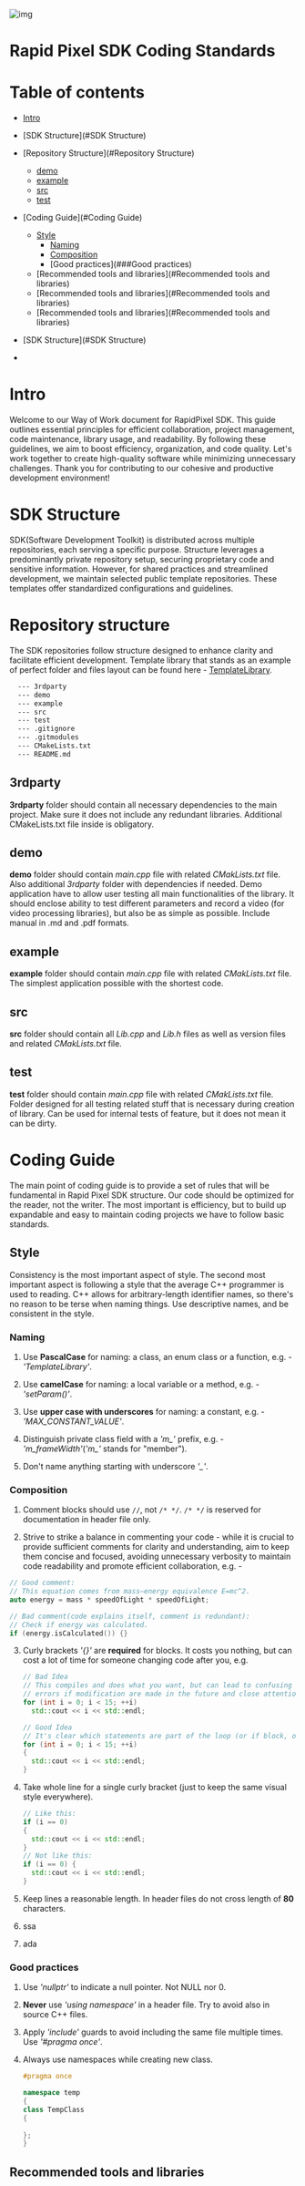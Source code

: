 ![img](_static/rapid_pixel_logo.png)

# Rapid Pixel SDK Coding Standards

# Table of contents

- [Intro](#Intro)
- [SDK Structure](#SDK Structure)
- [Repository Structure](#Repository Structure)
	- [demo](#demo)
	- [example](#example)
	- [src](#src)
	- [test](#test)
- [Coding Guide](#Coding Guide)
  - [Style](##Style)
    - [Naming](###Naming)
    - [Composition](#Composition)
    - [Good practices](###Good practices)
  - [Recommended tools and libraries](#Recommended tools and libraries)
  - [Recommended tools and libraries](#Recommended tools and libraries)
  - [Recommended tools and libraries](#Recommended tools and libraries)
  
- [SDK Structure](#SDK Structure)
- 

# Intro

Welcome to our Way of Work document for RapidPixel SDK. This guide outlines essential principles for efficient collaboration, project management, code maintenance, library usage, and readability. By following these guidelines, we aim to boost efficiency, organization, and code quality. Let's work together to create high-quality software while minimizing unnecessary challenges. Thank you for contributing to our cohesive and productive development environment!

# SDK Structure

SDK(Software Development Toolkit) is distributed across multiple repositories, each serving a specific purpose. Structure leverages a predominantly private repository setup, securing proprietary code and sensitive information. However, for shared practices and streamlined development, we maintain selected public template repositories. These templates offer standardized configurations and guidelines.

# Repository structure

The SDK repositories follow structure designed to enhance clarity and facilitate efficient development. Template library that stands as an example of perfect folder and files layout can be found here - [TemplateLibrary](https://github.com/ConstantRobotics-Ltd/CodingStandards/tree/master/templates/TemplateLibrary).

``` markdown
  --- 3rdparty
  --- demo
  --- example
  --- src
  --- test
  --- .gitignore
  --- .gitmodules
  --- CMakeLists.txt
  --- README.md
```

## 3rdparty
**3rdparty** folder should contain all necessary dependencies to the main project. Make sure it does not include any redundant libraries. Additional CMakeLists.txt file inside is obligatory.

## demo

**demo** folder should contain *main.cpp* file with related *CMakLists.txt* file. Also additional *3rdparty* folder with dependencies if needed. Demo application have to allow user testing all main functionalities of the library. It should enclose ability to test different parameters and record a video (for video processing libraries), but also be as simple as possible. Include manual in .md and .pdf formats.

## example

**example** folder should contain *main.cpp* file with related *CMakLists.txt* file. The simplest application possible with the shortest code.

## src

**src** folder should contain all *Lib.cpp* and *Lib.h* files as well as version files and related *CMakLists.txt* file. 

## test

**test** folder should contain *main.cpp* file with related *CMakLists.txt* file. Folder designed for all testing related stuff that is necessary during creation of library. Can be used for internal tests of feature, but it does not mean it can be dirty.

# Coding Guide

The main point of coding guide is to provide a set of rules that will be fundamental in Rapid Pixel SDK structure. Our code should be optimized for the reader, not the writer. The most important is efficiency, but to build up expandable and easy to maintain coding projects we have to follow basic standards.

## Style

Consistency is the most important aspect of style. The second most important aspect is following a style that the average C++ programmer is used to reading. C++ allows for arbitrary-length identifier names, so there's no reason to be terse when naming things. Use descriptive names, and be consistent in the style.

### Naming

1. Use **PascalCase** for naming: a class, an enum class or a function, e.g. - *'TemplateLibrary'*.

2. Use **camelCase** for naming: a local variable or a method, e.g. - *'setParam()'*.

3. Use **upper case with underscores** for naming: a constant, e.g. - *'MAX_CONSTANT_VALUE'*.

4. Distinguish private class field with a *'m_'* prefix, e.g. - *'m_frameWidth'*(*'m_'* stands for "member").

5. Don't name anything starting with underscore *'_'*.

### Composition

1. Comment blocks should use `//`, not `/* */`. `/* */` is reserved for documentation in header file only.

2. Strive to strike a balance in commenting your code - while it is crucial to provide sufficient comments for clarity and understanding, aim to keep them concise and focused, avoiding unnecessary verbosity to maintain code readability and promote efficient collaboration, e.g. - 
  ```c++
  // Good comment:
  // This equation comes from mass–energy equivalence E=mc^2.
  auto energy = mass * speedOfLight * speedOfLight;
  
  // Bad comment(code explains itself, comment is redundant):
  // Check if energy was calculated.
  if (energy.isCalculated()) {}
  ```
3. Curly brackets *'{}'* are **required** for blocks. It costs you nothing, but can cost a lot of time for someone changing code after you, e.g. 


   ```c++
   // Bad Idea
   // This compiles and does what you want, but can lead to confusing
   // errors if modification are made in the future and close attention is not paid.
   for (int i = 0; i < 15; ++i)
     std::cout << i << std::endl;
   
   // Good Idea
   // It's clear which statements are part of the loop (or if block, or whatever).
   for (int i = 0; i < 15; ++i) 
   {
     std::cout << i << std::endl;
   }
   ```
4. Take whole line for a single curly bracket (just to keep the same visual style everywhere).
   ```c++
   // Like this:
   if (i == 0) 
   {
     std::cout << i << std::endl;
   }
   // Not like this:
   if (i == 0) {
     std::cout << i << std::endl;
   }
   ```

5. Keep lines a reasonable length. In header files do not cross length of **80** characters.

6. ssa 

7. ada 

### Good practices

1. Use *'nullptr'* to indicate a null pointer. Not NULL nor 0.

2. **Never** use *'using namespace'* in a header file. Try to avoid also in source C++ files.

3. Apply *'include'* guards to avoid including the same file multiple times. Use *'#pragma once'*.

4. Always use namespaces while creating new class.
   ```c++
   #pragma once
   
   namespace temp
   {
   class TempClass
   {
       
   };
   }
   ```

   

   

   

   

## Recommended tools and libraries



